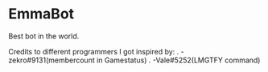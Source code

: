 # EmmaBot
Best bot in the world.


Credits to different programmers I got inspired by:                                                                                      .
-zekro#9131(membercount in Gamestatus)                                                                                                   .
-Vale#5252(LMGTFY command)
